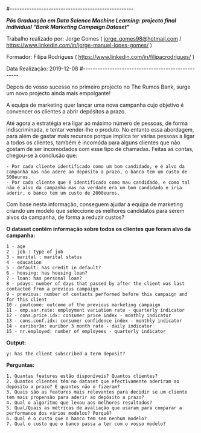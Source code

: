 
#---------------------------------------------------

***Pós Graduação em Data Science
Machine Learning: projecto final individual "Bank Marketing Campaign Dataset"***

Trabalho realizado por:
Jorge Gomes      ( jorge_gomes98@hotmail.com / https://www.linkedin.com/in/jorge-manuel-lopes-gomes/ )   

Formador:
Filipa Rodrigues ( https://www.linkedin.com/in/filipacrodrigues/ )

Data Realização:
2019-12-08
#---------------------------------------------------


Depois do vosso sucesso no primeiro projecto no The Rumos Bank, surge um novo projecto ainda mais empolgante! 

A equipa de marketing quer lançar uma nova campanha cujo objetivo é convencer os clientes a abrir depósitos a prazo.

Até agora a estratégia era ligar ao máximo número de pessoas, de forma indiscriminada, e tentar vender-lhe o produto. No entanto essa abordagem, para além de gastar mais recursos porque implica ter várias pessoas a ligar a todos os clientes, também é incomóda para alguns clientes que não gostam de ser incomodados com esse tipo de chamadas. Feitas as contas, chegou-se à conclusão que:

    - Por cada cliente identificado como um bom candidado, e é alvo da campanha mas não adere ao depósito a prazo, o banco tem um custo de 500euros.
    - Por cada cliente que é identificado como mau candidado, e como tal não é alvo da campanha mas na verdade era um bom candidado e iria aderir, o banco tem um custo de 2000euros.
    
Com base nesta informação, conseguem ajudar a equipa de marketing criando um modelo que seleccione os melhores candidatos para serem alvos da campanha, de forma a reduzir custos?



**O dataset contêm informação sobre todos os clientes que foram alvo da campanha:**

    1 - age 
    2 - job : type of job 
    3 - marital : marital status
    4 - education
    5 - default: has credit in default? 
    6 - housing: has housing loan? 
    7 - loan: has personal loan? 
    8 - pdays: number of days that passed by after the client was last contacted from a previous campaign 
    9 - previous: number of contacts performed before this campaign and for this client 
    10 - poutcome: outcome of the previous marketing campaign 
    11 - emp.var.rate: employment variation rate - quarterly indicator 
    12 - cons.price.idx: consumer price index - monthly indicator
    13 - cons.conf.idx: consumer confidence index - monthly indicator 
    14 - euribor3m: euribor 3 month rate - daily indicator 
    15 - nr.employed: number of employees - quarterly indicator 

**Output:**
    
    y: has the client subscribed a term deposit? 
    
    
 **Perguntas:**

    1. Quantas features estão disponíveis? Quantos clientes?
    2. Quantos clientes têm no dataset que efectivamente aderiram ao depósito a prazo? E quantos não o fizeram?
    3. Quais são as features mais relevantes para decidir se um cliente tem mais propensão para aderir ao depósito a prazo?
    4. Qual o algoritmo que levou aos melhores resultados?
    5. Qual/Quais as métricas de avaliação que usaram para comparar a performance dos vários modelos? Porquê?
    6. Qual é o custo que o banco tem sem nenhum modelo?
    7. Qual o custo que o banco passa a ter com o vosso modelo?   

